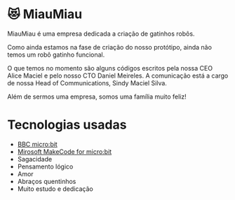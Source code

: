 # 😻 MiauMiau

MiauMiau é uma empresa dedicada a criação de gatinhos robôs.

Como ainda estamos na fase de criação do nosso protótipo, ainda não temos um robô gatinho funcional.

O que temos no momento são alguns códigos escritos pela nossa CEO Alice Maciel e pelo nosso CTO Daniel Meireles. A comunicação está a cargo de nossa Head of Communications, Sindy Maciel Silva.

Além de sermos uma empresa, somos uma família muito feliz!

# Tecnologias usadas

- [BBC micro:bit](https://microbit.org/pt-pt/)
- [Mirosoft MakeCode for micro:bit](https://makecode.microbit.org/)
- Sagacidade
- Pensamento lógico
- Amor
- Abraços quentinhos
- Muito estudo e dedicação
